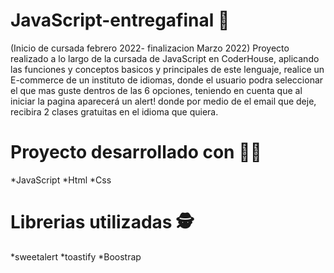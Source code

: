 
# JavaScript-entregafinal 🚀
(Inicio de cursada febrero 2022- finalizacion Marzo 2022)
Proyecto realizado a lo largo de la cursada de JavaScript en CoderHouse, aplicando las funciones y conceptos basicos y principales de este lenguaje, realice un E-commerce de un instituto de idiomas, donde el usuario podra seleccionar el que mas guste dentros de las 6 opciones, teniendo en cuenta que al iniciar la pagina aparecerá un alert! donde por medio de el email que deje, recibira 2 clases gratuitas en el idioma que quiera.

# Proyecto desarrollado con 👩‍💻
*JavaScript 
*Html
*Css

# Librerias utilizadas 🕵
*sweetalert
*toastify
*Boostrap
